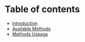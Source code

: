 # Table of contents

* [Introduction](README.md)
* [Available Methods](available-methods.md)
* [Methods Useage](methods-useage.md)
